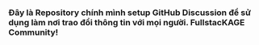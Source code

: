 ### Đây là Repository chính mình setup GitHub Discussion để sử dụng làm nơi trao đổi thông tin với mọi người. FullstacKAGE Community!
